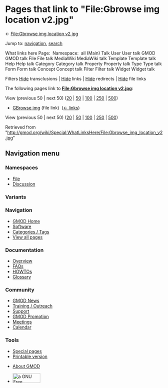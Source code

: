 <div id="mw-page-base" class="noprint">

</div>

<div id="mw-head-base" class="noprint">

</div>

<div id="content" class="mw-body" role="main">

<span id="top"></span>

<div id="mw-js-message" style="display:none;">

</div>



# <span dir="auto">Pages that link to "File:Gbrowse img location v2.jpg"</span>

<div id="bodyContent">

<div id="contentSub">

← [File:Gbrowse img location
v2.jpg](/wiki/File:Gbrowse_img_location_v2.jpg "File:Gbrowse img location v2.jpg")

</div>

<div id="jump-to-nav" class="mw-jump">

Jump to: [navigation](#mw-navigation), [search](#p-search)

</div>

<div id="mw-content-text">

What links here Page:  Namespace:  all (Main) Talk User User talk GMOD
GMOD talk File File talk MediaWiki MediaWiki talk Template Template talk
Help Help talk Category Category talk Property Property talk Type Type
talk Form Form talk Concept Concept talk Filter Filter talk Widget
Widget talk

Filters
[Hide](/mediawiki/index.php?title=Special:WhatLinksHere/File:Gbrowse_img_location_v2.jpg&hidetrans=1 "Special:WhatLinksHere/File:Gbrowse img location v2.jpg")
transclusions \|
[Hide](/mediawiki/index.php?title=Special:WhatLinksHere/File:Gbrowse_img_location_v2.jpg&hidelinks=1 "Special:WhatLinksHere/File:Gbrowse img location v2.jpg")
links \|
[Hide](/mediawiki/index.php?title=Special:WhatLinksHere/File:Gbrowse_img_location_v2.jpg&hideredirs=1 "Special:WhatLinksHere/File:Gbrowse img location v2.jpg")
redirects \|
[Hide](/mediawiki/index.php?title=Special:WhatLinksHere/File:Gbrowse_img_location_v2.jpg&hideimages=1 "Special:WhatLinksHere/File:Gbrowse img location v2.jpg")
file links

The following pages link to **[File:Gbrowse img location
v2.jpg](/wiki/File:Gbrowse_img_location_v2.jpg "File:Gbrowse img location v2.jpg")**:

View (previous 50 \| next 50)
([20](/mediawiki/index.php?title=Special:WhatLinksHere/File:Gbrowse_img_location_v2.jpg&limit=20 "Special:WhatLinksHere/File:Gbrowse img location v2.jpg")
\|
[50](/mediawiki/index.php?title=Special:WhatLinksHere/File:Gbrowse_img_location_v2.jpg&limit=50 "Special:WhatLinksHere/File:Gbrowse img location v2.jpg")
\|
[100](/mediawiki/index.php?title=Special:WhatLinksHere/File:Gbrowse_img_location_v2.jpg&limit=100 "Special:WhatLinksHere/File:Gbrowse img location v2.jpg")
\|
[250](/mediawiki/index.php?title=Special:WhatLinksHere/File:Gbrowse_img_location_v2.jpg&limit=250 "Special:WhatLinksHere/File:Gbrowse img location v2.jpg")
\|
[500](/mediawiki/index.php?title=Special:WhatLinksHere/File:Gbrowse_img_location_v2.jpg&limit=500 "Special:WhatLinksHere/File:Gbrowse img location v2.jpg"))

- [GBrowse img](/wiki/GBrowse_img "GBrowse img") (file link) ‎
  <span class="mw-whatlinkshere-tools">([←
  links](/mediawiki/index.php?title=Special:WhatLinksHere&target=GBrowse+img "Special:WhatLinksHere"))</span>

View (previous 50 \| next 50)
([20](/mediawiki/index.php?title=Special:WhatLinksHere/File:Gbrowse_img_location_v2.jpg&limit=20 "Special:WhatLinksHere/File:Gbrowse img location v2.jpg")
\|
[50](/mediawiki/index.php?title=Special:WhatLinksHere/File:Gbrowse_img_location_v2.jpg&limit=50 "Special:WhatLinksHere/File:Gbrowse img location v2.jpg")
\|
[100](/mediawiki/index.php?title=Special:WhatLinksHere/File:Gbrowse_img_location_v2.jpg&limit=100 "Special:WhatLinksHere/File:Gbrowse img location v2.jpg")
\|
[250](/mediawiki/index.php?title=Special:WhatLinksHere/File:Gbrowse_img_location_v2.jpg&limit=250 "Special:WhatLinksHere/File:Gbrowse img location v2.jpg")
\|
[500](/mediawiki/index.php?title=Special:WhatLinksHere/File:Gbrowse_img_location_v2.jpg&limit=500 "Special:WhatLinksHere/File:Gbrowse img location v2.jpg"))

</div>

<div class="printfooter">

Retrieved from
"<http://gmod.org/wiki/Special:WhatLinksHere/File:Gbrowse_img_location_v2.jpg>"

</div>

<div id="catlinks" class="catlinks catlinks-allhidden">

</div>

<div class="visualClear">

</div>

</div>

</div>

<div id="mw-navigation">

## Navigation menu

<div id="mw-head">



<div id="left-navigation">

<div id="p-namespaces" class="vectorTabs" role="navigation"
aria-labelledby="p-namespaces-label">

### Namespaces

- <span id="ca-nstab-image"><a href="/wiki/File:Gbrowse_img_location_v2.jpg" accesskey="c"
  title="View the file page [c]">File</a></span>
- <span id="ca-talk"><a
  href="/mediawiki/index.php?title=File_talk:Gbrowse_img_location_v2.jpg&amp;action=edit&amp;redlink=1"
  accesskey="t"
  title="Discussion about the content page [t]">Discussion</a></span>

</div>

<div id="p-variants" class="vectorMenu emptyPortlet" role="navigation"
aria-labelledby="p-variants-label">

### 

### Variants[](#)

<div class="menu">

</div>

</div>

</div>

<div id="right-navigation">





</div>



</div>

</div>

</div>

<div id="mw-panel">

<div id="p-logo" role="banner">

<a href="/wiki/Main_Page"
style="background-image: url(http://gmod.org/images/GMOD-cogs.png);"
title="Visit the main page"></a>

</div>

<div id="p-Navigation" class="portal" role="navigation"
aria-labelledby="p-Navigation-label">

### Navigation

<div class="body">

- <span id="n-GMOD-Home">[GMOD Home](/wiki/Main_Page)</span>
- <span id="n-Software">[Software](/wiki/GMOD_Components)</span>
- <span id="n-Categories-.2F-Tags">[Categories /
  Tags](/wiki/Categories)</span>
- <span id="n-View-all-pages">[View all
  pages](/wiki/Special:AllPages)</span>

</div>

</div>

<div id="p-Documentation" class="portal" role="navigation"
aria-labelledby="p-Documentation-label">

### Documentation

<div class="body">

- <span id="n-Overview">[Overview](/wiki/Overview)</span>
- <span id="n-FAQs">[FAQs](/wiki/Category:FAQ)</span>
- <span id="n-HOWTOs">[HOWTOs](/wiki/Category:HOWTO)</span>
- <span id="n-Glossary">[Glossary](/wiki/Glossary)</span>

</div>

</div>

<div id="p-Community" class="portal" role="navigation"
aria-labelledby="p-Community-label">

### Community

<div class="body">

- <span id="n-GMOD-News">[GMOD News](/wiki/GMOD_News)</span>
- <span id="n-Training-.2F-Outreach">[Training /
  Outreach](/wiki/Training_and_Outreach)</span>
- <span id="n-Support">[Support](/wiki/Support)</span>
- <span id="n-GMOD-Promotion">[GMOD
  Promotion](/wiki/GMOD_Promotion)</span>
- <span id="n-Meetings">[Meetings](/wiki/Meetings)</span>
- <span id="n-Calendar">[Calendar](/wiki/Calendar)</span>

</div>

</div>

<div id="p-tb" class="portal" role="navigation"
aria-labelledby="p-tb-label">

### Tools

<div class="body">

- <span id="t-specialpages"><a href="/wiki/Special:SpecialPages" accesskey="q"
  title="A list of all special pages [q]">Special pages</a></span>
- <span id="t-print"><a
  href="/mediawiki/index.php?title=Special:WhatLinksHere/File:Gbrowse_img_location_v2.jpg&amp;printable=yes"
  rel="alternate" accesskey="p"
  title="Printable version of this page [p]">Printable version</a></span>

</div>

</div>

</div>

</div>

<div id="footer" role="contentinfo">

- <span id="footer-places-about">[About
  GMOD](/wiki/GMOD:About "GMOD:About")</span>

<!-- -->

- <span id="footer-copyrightico">[<img src="http://www.gnu.org/graphics/gfdl-logo-small.png" width="88"
  height="31" alt="a GNU Free Documentation License" />](http://www.gnu.org/licenses/fdl-1.3.html)</span>




</div>

